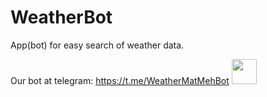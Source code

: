 # WeatherBot

App(bot) for easy search of weather data.

Our bot at telegram: https://t.me/WeatherMatMehBot
<img src="[https://media.giphy.com/media/vFKqnCdLPNOKc/giphy.gif](https://media0.giphy.com/media/v1.Y2lkPTc5MGI3NjExMHZmdWhtYTk4dWhqOTBycHBpY2Vybm4yN2YyM2tnYmloMXZyOW5lYiZlcD12MV9pbnRlcm5hbF9naWZfYnlfaWQmY3Q9Zw/1Fm7jEapE18HwS6fkT/giphy.gif)https://media0.giphy.com/media/v1.Y2lkPTc5MGI3NjExMHZmdWhtYTk4dWhqOTBycHBpY2Vybm4yN2YyM2tnYmloMXZyOW5lYiZlcD12MV9pbnRlcm5hbF9naWZfYnlfaWQmY3Q9Zw/1Fm7jEapE18HwS6fkT/giphy.gif" width="40" height="40" />
